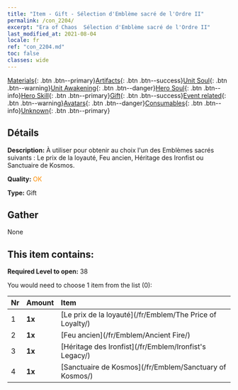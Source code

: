 ```yaml
---
title: "Item - Gift - Sélection d'Emblème sacré de l'Ordre II"
permalink: /con_2204/
excerpt: "Era of Chaos  Sélection d'Emblème sacré de l'Ordre II"
last_modified_at: 2021-08-04
locale: fr
ref: "con_2204.md"
toc: false
classes: wide
---
```

 [Materials](/ItemsFR/){: .btn .btn--primary}[Artifacts](/ItemsFR/Artifacts/){: .btn .btn--success}[Unit Soul](/ItemsFR/UnitSoul/){: .btn .btn--warning}[Unit Awakening](/ItemsFR/UnitAwakening/){: .btn .btn--danger}[Hero Soul](/ItemsFR/HeroSoul/){: .btn .btn--info}[Hero Skill](/ItemsFR/HeroSkill/){: .btn .btn--primary}[Gift](/ItemsFR/Gift/){: .btn .btn--success}[Event related](/ItemsFR/Events/){: .btn .btn--warning}[Avatars](/ItemsFR/Avatars/){: .btn .btn--danger}[Consumables](/ItemsFR/Consumables/){: .btn .btn--info}[Unknown](/ItemsFR/Unknown/){: .btn .btn--primary}

## Détails
 **Description:** À utiliser pour obtenir au choix l'un des Emblèmes sacrés suivants : Le prix de la loyauté, Feu ancien, Héritage des Ironfist ou Sanctuaire de Kosmos.

 **Quality:** <span style="color: #FF8C00">OK</span>

 **Type:** Gift

## Gather

  None

## This item contains:

 **Required Level to open:** 38

 You would need to choose 1 item from the list (0):

  | Nr | Amount |     Item    |
  |:---|:-------|:------------|
  | 1 |  **1x** | [Le prix de la loyauté](/fr/Emblem/The Price of Loyalty/) |  | 
  | 2 |  **1x** | [Feu ancien](/fr/Emblem/Ancient Fire/) |  | 
  | 3 |  **1x** | [Héritage des Ironfist](/fr/Emblem/Ironfist's Legacy/) |  | 
  | 4 |  **1x** | [Sanctuaire de Kosmos](/fr/Emblem/Sanctuary of Kosmos/) |  | 
